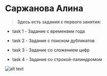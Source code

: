 # Саржанова Алина
>__Здесь есть задания с первого занятия:__
* task 1 - Задание с временами года
+ task 2 - Задание с поиском дубликатов
- task 3 - Задание со сложением цифр
* task 4 - Задание со строкой-палиндромом

![alt text](https://pictureholiday.ru/wp-content/uploads/2018/06/332.jpg "кота")






